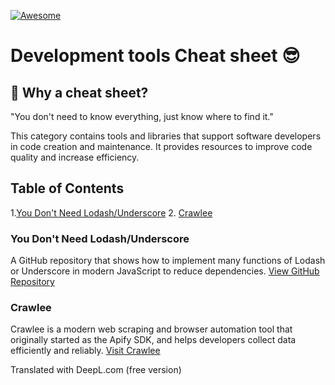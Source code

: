 [![Awesome](https://awesome.re/badge.svg)](https://awesome.re)

# Development tools Cheat sheet 😎

## 🤔 Why a cheat sheet?
"You don't need to know everything, just know where to find it."

This category contains tools and libraries that support software developers in code creation and maintenance. It provides resources to improve code quality and increase efficiency.

## Table of Contents
1.[You Don't Need Lodash/Underscore](#you-dont-need-lodashunderscore)
2. [Crawlee](#crawlee)

### You Don't Need Lodash/Underscore
A GitHub repository that shows how to implement many functions of Lodash or Underscore in modern JavaScript to reduce dependencies. [View GitHub Repository](https://github.com/you-dont-need/You-Dont-Need-Lodash-Underscore?tab=readme-ov-file)

### Crawlee
Crawlee is a modern web scraping and browser automation tool that originally started as the Apify SDK, and helps developers collect data efficiently and reliably. [Visit Crawlee](https://crawlee.dev/)

Translated with DeepL.com (free version)